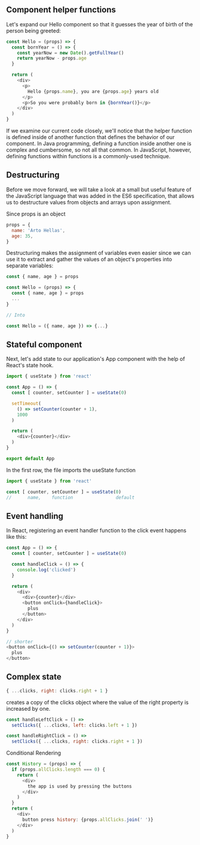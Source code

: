 ## Component helper functions

Let's expand our Hello component so that it guesses the year of birth of the person being greeted:

```js
const Hello = (props) => {
  const bornYear = () => {
    const yearNow = new Date().getFullYear()
    return yearNow - props.age
  }

  return (
    <div>
      <p>
        Hello {props.name}, you are {props.age} years old
      </p>
      <p>So you were probably born in {bornYear()}</p>
    </div>
  )
}
```

If we examine our current code closely, we'll notice that the helper function is defined inside of another function that defines the behavior of our component. In Java programming, defining a function inside another one is complex and cumbersome, so not all that common. In JavaScript, however, defining functions within functions is a commonly-used technique.

## Destructuring
Before we move forward, we will take a look at a small but useful feature of the JavaScript language that was added in the ES6 specification, that allows us to destructure values from objects and arrays upon assignment.


Since props is an object
```js
props = {
  name: 'Arto Hellas',
  age: 35,
}
```

Destructuring makes the assignment of variables even easier since we can use it to extract and gather the values of an object's properties into separate variables:
```js
const { name, age } = props
```

```js
const Hello = (props) => {
  const { name, age } = props
  ...
}

// Into

const Hello = ({ name, age }) => {...}
```

## Stateful component
Next, let's add state to our application's App component with the help of React's state hook.

```js
import { useState } from 'react'

const App = () => {
  const [ counter, setCounter ] = useState(0)

  setTimeout(
    () => setCounter(counter + 1),
    1000
  )

  return (
    <div>{counter}</div>
  )
}

export default App
```

In the first row, the file imports the useState function
```js
import { useState } from 'react'

const [ counter, setCounter ] = useState(0)
//      name,    function                default
```


## Event handling
In React, registering an event handler function to the click event happens like this:

```js
const App = () => {
  const [ counter, setCounter ] = useState(0)

  const handleClick = () => {
    console.log('clicked')
  }

  return (
    <div>
      <div>{counter}</div>
      <button onClick={handleClick}>
        plus
      </button>
    </div>
  )
}

// shorter
<button onClick={() => setCounter(counter + 1)}>
  plus
</button>
```

## Complex state
```js
{ ...clicks, right: clicks.right + 1 }
```
creates a copy of the clicks object where the value of the right property is increased by one.
```js
const handleLeftClick = () =>
  setClicks({ ...clicks, left: clicks.left + 1 })

const handleRightClick = () =>
  setClicks({ ...clicks, right: clicks.right + 1 })
```

Conditional Rendering
```js
const History = (props) => {
  if (props.allClicks.length === 0) {
    return (
      <div>
        the app is used by pressing the buttons
      </div>
    )
  }
  return (
    <div>
      button press history: {props.allClicks.join(' ')}
    </div>
  )
}
```